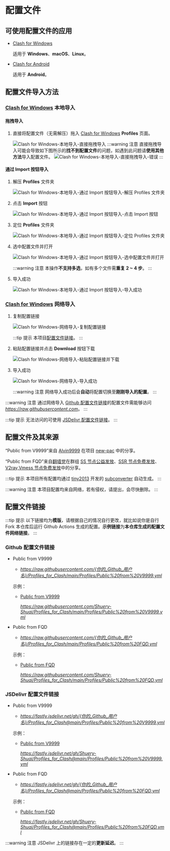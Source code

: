 # 配置文件

## 可使用配置文件的应用

- [Clash for Windows](https://github.com/Fndroid/clash_for_windows_pkg "Fndroid/clash_for_windows_pkg: A Windows/macOS GUI based on Clash.")

  适用于 **Windows**、**macOS**、**Linux**。

- [Clash for Android](https://github.com/Kr328/ClashForAndroid "Kr328/ClashForAndroid: A rule-based tunnel for Android.")

  适用于 **Android**。

## 配置文件导入方法

### [Clash for Windows](https://github.com/Fndroid/clash_for_windows_pkg "Fndroid/clash_for_windows_pkg: A Windows/macOS GUI based on Clash.") 本地导入

#### 拖拽导入

1. 直接将配置文件（无需解压）拖入 [Clash for Windows](https://github.com/Fndroid/clash_for_windows_pkg "Fndroid/clash_for_windows_pkg: A Windows/macOS GUI based on Clash.") **Profiles** 页面。

   ![Clash for Windows-本地导入-直接拖拽导入](https://fastly.jsdelivr.net/gh/Shuery-Shuai/Profiles_for_Clash@master/Pictures/Clash_for_Windows-本地导入-直接拖拽导入.png "Clash for Windows-本地导入-直接拖拽导入")
   :::warning 注意
   直接拖拽导入可能会导致如下图所示的**找不到配置文件**的问题，如遇到此问题请**使用其他方法**导入配置文件。
   ![Clash for Windows-本地导入-直接拖拽导入-错误](https://fastly.jsdelivr.net/gh/Shuery-Shuai/Profiles_for_Clash@master/Pictures/Clash_for_Windows-本地导入-直接拖拽导入-错误.png "Clash for Windows-本地导入-直接拖拽导入-错误")
   :::

#### 通过 Import 按钮导入

1. 解压 **Profiles** 文件夹

   ![Clash for Windows-本地导入-通过 Import 按钮导入-解压 Profiles 文件夹](https://fastly.jsdelivr.net/gh/Shuery-Shuai/Profiles_for_Clash@master/Pictures/Clash_for_Windows-本地导入-通过_Import_按钮导入-解压_Profiles_文件夹.png "Clash for Windows-本地导入-通过 Import 按钮导入-解压 Profiles 文件夹")

2. 点击 **Import** 按钮

   ![Clash for Windows-本地导入-通过 Import 按钮导入-点击 Import 按钮](https://fastly.jsdelivr.net/gh/Shuery-Shuai/Profiles_for_Clash@master/Pictures/Clash_for_Windows-本地导入-通过_Import_按钮导入-点击_Import_按钮.png "Clash for Windows-本地导入-通过 Import 按钮导入-点击 Import 按钮")

3. 定位 **Profiles** 文件夹

   ![Clash for Windows-本地导入-通过 Import 按钮导入-定位 Profiles 文件夹](https://fastly.jsdelivr.net/gh/Shuery-Shuai/Profiles_for_Clash@master/Pictures/Clash_for_Windows-本地导入-通过_Import_按钮导入-定位_Profiles_文件夹.png "Clash for Windows-本地导入-通过 Import 按钮导入-定位 Profiles 文件夹")

4. 选中配置文件并打开

   ![Clash for Windows-本地导入-通过 Import 按钮导入-选中配置文件并打开](https://fastly.jsdelivr.net/gh/Shuery-Shuai/Profiles_for_Clash@master/Pictures/Clash_for_Windows-本地导入-通过_Import_按钮导入-选中配置文件并打开.png "Clash for Windows-本地导入-通过 Import 按钮导入-选中配置文件并打开")

   :::warning 注意
   本操作**不支持多选**，如有多个文件需**重复 2 ~ 4 步**。
   :::

5. 导入成功

   ![Clash for Windows-本地导入-通过 Import 按钮导入-导入成功](https://fastly.jsdelivr.net/gh/Shuery-Shuai/Profiles_for_Clash@master/Pictures/Clash_for_Windows-本地导入-通过_Import_按钮导入-导入成功.png "Clash for Windows-本地导入-通过 Import 按钮导入-导入成功")

### [Clash for Windows](https://github.com/Fndroid/clash_for_windows_pkg "Fndroid/clash_for_windows_pkg: A Windows/macOS GUI based on Clash.") 网络导入

1. 复制配置链接

   ![Clash for Windows-网络导入-复制配置链接](https://fastly.jsdelivr.net/gh/Shuery-Shuai/Profiles_for_Clash@master/Pictures/Clash_for_Windows-网络导入-复制配置链接.png "Clash for Windows-网络导入-复制配置链接")

   :::tip 提示
   本项目[配置文件链接](#配置文件链接 "点击前往“配置文件链接”")。
   :::

2. 粘贴配置链接并点击 **Download** 按钮下载

   ![Clash for Windows-网络导入-粘贴配置链接并下载](https://fastly.jsdelivr.net/gh/Shuery-Shuai/Profiles_for_Clash@master/Pictures/Clash_for_Windows-网络导入-粘贴配置链接并下载.png "Clash for Windows-网络导入-粘贴配置链接并下载")

3. 导入成功

   ![Clash for Windows-网络导入-导入成功](https://fastly.jsdelivr.net/gh/Shuery-Shuai/Profiles_for_Clash@master/Pictures/Clash_for_Windows-网络导入-导入成功.png "Clash for Windows-网络导入-导入成功")

   :::warning 注意
   网络导入成功后会**自动**将配置切换至**刚刚导入的配置**。
   :::

:::warning 注意
通过网络导入 [Github 配置文件链接](#github-配置文件链接 "点击前往“Github 配置文件链接”")的配置文件需能够访问 _<https://raw.githubusercontent.com>_。
:::

:::tip 提示
无法访问的可使用 [JSDelivr 配置文件链接](#jsdelivr-配置文件链接 "点击前往“JSDelivr 配置文件链接”")。
:::

## 配置文件及其来源

“Public from V9999”来自 [Alvin9999](https://github.com/Alvin9999 "Alvin9999@Github (自由上网)") 在项目 [new-pac](https://github.com/Alvin9999/new-pac "Alvin9999/new-pac: 科学上网/自由上网/翻墙/软件/方法，一键翻墙浏览器，免费shadowsocks/ss/ssr/v2ray/goflyway账号/节点分享，vps一键搭建脚本/教程。") 中的分享。

“Public from FQD”来自[翻墙党](https://fanqiangdang.com "翻墙论坛 | 翻墙党社区 - Powered by Discuz!")在群组 [SS 节点公益发放](https://t.me/ssList "ssList@Telegram")、[SSR 节点免费发放](https://t.me/ssrList "ssrList@Telegram")、[V2ray,Vmess 节点免费发放](https://t.me/V2List "V2List@Telegram")中的分享。

:::tip 提示
本项目所有配置均通过 [tiny2013](https://github.com/tindy2013 "tindy2013@Github (Tindy X)") 开发的 [subconverter](https://github.com/tindy2013/subconverter "tindy2013/subconverter: Utility to convert between various subscription format.") 自动生成。
:::

:::warning 注意
本项目配置均来自网络，若有侵权，请提出，会尽快删除。
:::

## 配置文件链接

:::tip 提示
以下链接均为**模版**，请根据自己的情况自行更改，就比如说你是自行 Fork 本仓库后运行 Github Actions 生成的配置。**示例链接**为**本仓库生成的配置文件网络链接**。
:::

### Github 配置文件链接

- Public from V9999

  - _<https://raw.githubusercontent.com/{你的_Github_用户名}/Profiles_for_Clash/main/Profiles/Public%20from%20V9999.yml>_

  示例：

  - [Public from V9999](https://raw.githubusercontent.com/Shuery-Shuai/Profiles_for_Clash/main/Profiles/Public%20from%20V9999.yml "“Public from V9999”链接（“右击”后选择“复制链接”）")

    _<https://raw.githubusercontent.com/Shuery-Shuai/Profiles_for_Clash/main/Profiles/Public%20from%20V9999.yml>_

- Public from FQD

  - _<https://raw.githubusercontent.com/{你的_Github_用户名}/Profiles_for_Clash/main/Profiles/Public%20from%20FQD.yml>_

  示例：

  - [Public from FQD](https://raw.githubusercontent.com/Shuery-Shuai/Profiles_for_Clash/main/Profiles/Public%20from%20FQD.yml "“Public from FQD”链接（“右击”后选择“复制链接”）")

    _<https://raw.githubusercontent.com/Shuery-Shuai/Profiles_for_Clash/main/Profiles/Public%20from%20FQD.yml>_

### JSDelivr 配置文件链接

- Public from V9999

  - _<https://fastly.jsdelivr.net/gh/{你的_Github_用户名}/Profiles_for_Clash@main/Profiles/Public%20from%20V9999.yml>_

  示例：

  - [Public from V9999](https://fastly.jsdelivr.net/gh/Shuery-Shuai/Profiles_for_Clash@main/Profiles/Public%20from%20V9999.yml "“Public from V9999”链接（“右击”后选择“复制链接”）")

    _<https://fastly.jsdelivr.net/gh/Shuery-Shuai/Profiles_for_Clash@main/Profiles/Public%20from%20V9999.yml>_

- Public from FQD

  - _<https://fastly.jsdelivr.net/gh/{你的_Github_用户名}/Profiles_for_Clash@main/Profiles/Public%20from%20FQD.yml>_

  示例：

  - [Public from FQD](https://fastly.jsdelivr.net/gh/Shuery-Shuai/Profiles_for_Clash@main/Profiles/Public%20from%20FQD.yml "“Public from FQD”链接（“右击”后选择“复制链接”）")

    _<https://fastly.jsdelivr.net/gh/Shuery-Shuai/Profiles_for_Clash@main/Profiles/Public%20from%20FQD.yml>_

:::warning 注意
JSDelivr 上的链接存在一定的**更新延迟**。
:::
